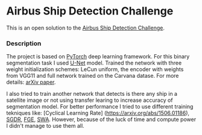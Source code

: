 # Airbus Ship Detection Challenge

This is an open solution to the [Airbus Ship Detection Challenge](https://www.kaggle.com/c/airbus-ship-detection).

### Description
The project is based on [PyTorch](http://pytorch.org/) deep learning framework. For this binary segmentation task I used [U-Net](https://arxiv.org/abs/1505.04597) model. Trained the network with three weight initialization schemes: LeCun uniform, the encoder with weights from VGG11 and full network trained on the Carvana datase. For more details: [arXiv paper](https://arxiv.org/abs/1801.05746).

I also tried to train another network that detects is there any ship in a satellite image or not using transfer learing to increase accuracy of segmentation model. 
For better performance I tried to use different training tekniques like: [Cyclical Learning Rate] (https://arxiv.org/abs/1506.01186), [SGDR](https://arxiv.org/abs/1608.03983), [FGE](https://arxiv.org/abs/1802.10026), [SWA](https://arxiv.org/abs/1803.05407). However, because of the luck of time and compute power I didn't manage to use them all.
